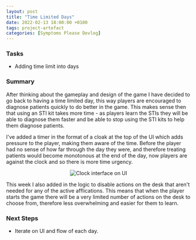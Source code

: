 ```yaml
---
layout: post
title: "Time Limited Days"
date: 2022-02-13 18:00:00 +0100
tags: project-artefact
categories: [Symptoms Please Devlog]
---
```


### Tasks
- Adding time limit into days

### Summary
After thinking about the gameplay and design of the game I have decided to go back to having a time limited day, this way players are encouraged to diagnose patients quickly to do better in the game. This makes sense then that using an STI kit takes more time - as players learn the STIs they will be able to diagnose them faster and be able to stop using the STI kits to help them diagnose patients. 

I've added a timer in the format of a cloak at the top of the UI which adds pressure to the player, making them aware of the time. Before the player had no sense of how far through the day they were, and therefore treating patients would become monotonous at the end of the day, now players are against the clock and so there is more time urgency. 

<p align="center">
  <img src="{{site.baseurl}}/assets/SymptomsPlease/day-clock-interface.png" alt="Clock interface on UI"/>
</p>

This week I also added in the logic to disable actions on the desk that aren't needed for any of the active afflications. This means that when the player starts the game there will be a very limited number of actions on the desk to choose from, therefore less overwhelming and easier for them to learn. 

### Next Steps
- Iterate on UI and flow of each day.